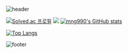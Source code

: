 ![header](https://capsule-render.vercel.app/api?type=waving&color=ffd857&height=100&section=header&text=mango&fontColor=f5f5f2&fontSize=90)

[![Solved.ac
프로필](http://mazassumnida.wtf/api/v2/generate_badge?boj=mng051)](https://solved.ac/mng051)
<img src="http://mazandi.herokuapp.com/api?handle=mng990&theme=warm"/>
[![mng990's GitHub stats](https://github-readme-stats.vercel.app/api?username=mng990)](https://github.com/mng990/github-readme-stats)

[![Top Langs](https://github-readme-stats.vercel.app/api/top-langs/?username=mng990)](https://github.com/mng990/github-readme-stats)


![footer](https://capsule-render.vercel.app/api?type=waving&color=ffd857&height=100&section=footer)



